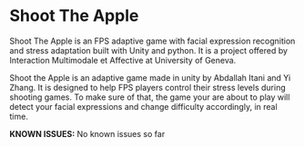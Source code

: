 # Shoot The Apple

Shoot The Apple is an FPS adaptive game with facial expression recognition and stress adaptation built with Unity and python. It is a project offered by Interaction Multimodale et Affective at University of Geneva.
 
Shoot the Apple is an adaptive game made in unity by Abdallah Itani and Yi Zhang. It is designed to help
FPS players control their stress levels during shooting games. To make sure of that, the game your are about
to play will detect your facial expressions and change difficulty accordingly, in real time.


**KNOWN ISSUES:**
No known issues so far
